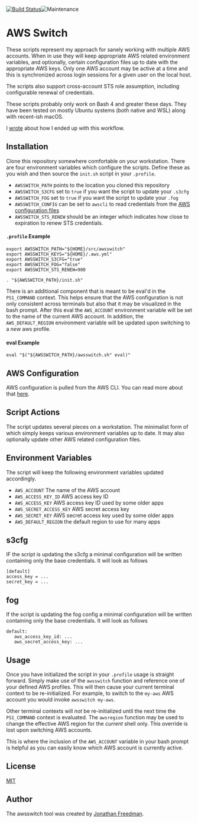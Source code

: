 [![Build Status](https://travis-ci.org/otakup0pe/awsswitch.svg?branch=master)](https://travis-ci.org/otakup0pe/awsswitch)![Maintenance](https://img.shields.io/maintenance/yes/2024.svg)

AWS Switch
==========

These scripts represent my approach for sanely working with multiple AWS accounts. When in use they will keep appropriate AWS related environment variables, and optionally, certain configuration files up to date with the appropriate AWS keys. Only one AWS account may be active at a time and this is synchronized across login sessions for a given user on the local host.

The scripts also support cross-account STS role assumption, including configurable renewal of credentials.

These scripts probably only work on Bash 4 and greater these days. They have been tested on mostly Ubuntu systems (both native and WSL) along with recent-ish macOS.

I [wrote](http://blog.jonathanfreedman.bio/post/112089594641/juggling-clouds) about how I ended up with this workflow.

Installation
------------

Clone this repository somewhere comfortable on your workstation. There are four environment variables which configure the scripts. Define these as you wish and then source the `init.sh` script in your `.profile`.

 * `AWSSWITCH_PATH` points to the location you cloned this repository
 * `AWSSWITCH_S3CFG` set to `true` if you want the script to update your `.s3cfg`
 * `AWSSWITCH_FOG` set to `true` if you want the script to update your `.fog`
 * `AWSSWITCH_CONFIG` can be set to `awscli` to read credentials from the [AWS configuration files]()
 * `AWSSWITCH_STS_RENEW` should be an integer which indicates how close to expiration to renew STS credentials.

#### `.profile` Example
```
export AWSSWITCH_PATH="${HOME}/src/awsswitch"
export AWSSWITCH_KEYS="${HOME}/.aws.yml"
export AWSSWITCH_S3CFG="true"
export AWSSWITCH_FOG="false"
export AWSSWITCH_STS_RENEW=900

. "${AWSSWITCH_PATH}/init.sh"
```

There is an additional component that is meant to be eval'd in the `PS1_COMMAND` context. This helps ensure that the AWS configuration is not only consistent across terminals but also that it may be visualized in the bash prompt. After this eval the `AWS_ACCOUNT` environment variable will be set to the name of the current AWS account. In addition, the `AWS_DEFAULT_REGION` environment variable will be updated upon switching to a _new_ aws profile.

#### eval Example

```
eval "$("${AWSSWITCH_PATH}/awsswitch.sh" eval)"
```

AWS Configuration
-----------------

AWS configuration is pulled from the AWS CLI. You can read more about that [here](http://docs.aws.amazon.com/cli/latest/userguide/cli-chap-getting-started.html#cli-config-files).

Script Actions
--------------

The script updates several pieces on a workstation. The minimalist form of which simply keeps various environment variables up to date. It may also optionally update other AWS related configuration files.

## Environment Variables

The script will keep the following environment variables updated accordingly.

* `AWS_ACCOUNT` The name of the AWS account
* `AWS_ACCESS_KEY_ID` AWS access key ID
* `AWS_ACCESS_KEY` AWS access key ID used by some older apps
* `AWS_SECRET_ACCESS_KEY` AWS secret access key
* `AWS_SECRET_KEY` AWS secret access key used by some older apps
* `AWS_DEFAULT_REGION` the default region to use for many apps

## s3cfg

IF the script is updating the s3cfg a minimal configuration will be written containing only the base credentials. It will look as follows

```
[default]
access_key = ...
secret_key = ...
```

## fog

If the script is updating the fog config a minimal configuration will be written containing only the base credentials. It will look as follows

```
default:
   aws_access_key_id: ...
   aws_secret_access_key: ...
```

Usage
-----

Once you have initialized the script in your `.profile` usage is straight forward. Simply make use of the `awsswitch` function and reference one of your defined AWS profiles. This will then cause your current terminal context to be re-initialized. For example, to switch to the `my-aws` AWS account you would invoke `awsswitch my-aws`.

Other terminal contexts will _not_ be re-initialized until the next time the `PS1_COMMAND` context is evaluated. The `awsregion` function may be used to change the effective AWS region for the _current_ shell only. This override is lost upon switching AWS accounts.

This is where the inclusion of the `AWS_ACCOUNT` variable in your bash prompt is helpful as you can easily know which AWS account is currently active.

License
-----

[MIT](https://github.com/otakup0pe/awsswitch/blob/master/LICENSE)

Author
-----
The awsswitch tool was created by [Jonathan Freedman](http://jonathanfreedman.bio/).
